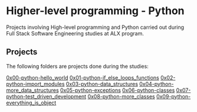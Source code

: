 # Higher-level programming - Python

Projects involving High-level programming and Python carried out during Full Stack Software Engineering studies at ALX program.

## Projects
The following folders are projects done during the studies:

[0x00-python-hello_world](0x00-python-hello_world)
[0x01-python-if_else_loops_functions](0x01-python-if_else_loops_functions)
[0x02-python-import_modules](0x02-python-import_modules)
[0x03-python-data_structures](0x03-python-data_structures)
[0x04-python-more_data_structures](0x04-python-more_data_structures)
[0x05-python-exceptions](0x05-python-exceptions)
[0x06-python-classes](0x06-python-classes)
[0x07-python-test_driven_development](0x07-python-test_driven_development)
[0x08-python-more_classes](0x08-python-more_classes)
[0x09-python-everything_is_object](0x09-python-everything_is_object)

